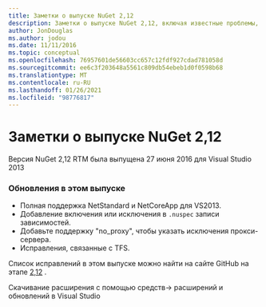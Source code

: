 ```yaml
---
title: Заметки о выпуске NuGet 2,12
description: Заметки о выпуске NuGet 2,12, включая известные проблемы, исправления ошибок, добавленные функции и DCR.
author: JonDouglas
ms.author: jodou
ms.date: 11/11/2016
ms.topic: conceptual
ms.openlocfilehash: 76957601de56603cc657c12fdf927cdad781058d
ms.sourcegitcommit: ee6c3f203648a5561c809db54ebeb1d0f0598b68
ms.translationtype: MT
ms.contentlocale: ru-RU
ms.lasthandoff: 01/26/2021
ms.locfileid: "98776817"
---
```

# <a name="nuget-212-release-notes"></a>Заметки о выпуске NuGet 2,12

Версия NuGet 2,12 RTM была выпущена 27 июня 2016 для Visual Studio 2013

### <a name="updates-in-this-release"></a>Обновления в этом выпуске

* Полная поддержка NetStandard и NetCoreApp для VS2013.
* Добавление включения или исключения в `.nuspec` записи зависимостей.
* Добавьте поддержку "no_proxy", чтобы указать исключения прокси-сервера.
* Исправления, связанные с TFS.

Список исправлений в этом выпуске можно найти на сайте GitHub на этапе [2,12](https://github.com/NuGet/Home/issues?q=milestone%3A2.12+is%3Aclosed) .

Скачивание расширения с помощью средств-> расширений и обновлений в Visual Studio
